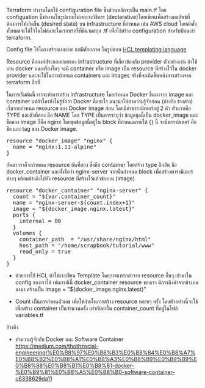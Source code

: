 Terraform ทำงานโดยใช้ configuration file ซึ่งส่วนหลักจะเป็น main.tf โดย configuation นี้ทำงานในรูปแบบไม่เจาะจงวิธีการ (declarative)โดยเขียนเพื่อสร้างผลลัพธ์ที่ต้องการให้เกิดขึ้น (desired state) บน infrastructure ที่กำหนด เช่น AWS cloud โดยคำสั่งทั้งหมดจะใส่ไว้ในไฟล์และไดเรกทรอรี่ที่มีนามสกุล .tf เพื่อใช้สร้าง configuration สำหรับป้อนเข้า terraform.

Config file ใช้โครงสร้างแบบง่าย แต่มีศักยภาพ ในรูปแบบ [HCL templating language](https://www.terraform.io/docs/configuration/syntax.html)

Resource คือองค์ประกอบย่อยของ infrastructure ที่เกี่ยวข้องกับ provider ตัวอย่างเช่น ถ้าใช้งาน docker บนเครื่องใดๆ จะมี container หรือ image เป็น resource ที่สร้างไว้ใน docker provider และจะใช้ในการกำหนด containers และ images จริงที่จะเกิดขึ้นหลังการสร้างจาก terraform อีกที

ในการเริ่มต้นนี้ เราจะทำการสร้าง infrastructure โดยกำหนด Docker ขึ้นมาจาก image และ container แต่ถ้าใครยังไม่รู้จักว่า Docker คืออะไร แนะนำให้ทำความรู้จักก่อน (อ้างอิง ข้างล่าง)
เริ่มจากกำหนด resource ของ Docker image ก่อน โดยมีค่าพารามิเตอร์อยู่ 2 ตัว ตัวแรกคือ TYPE และตัวที่สอง คือ NAME โดย TYPE เป็นการระบุว่า ข้อมูลชุดนี้เป็น docker_image และชือของ image ก็คือ nginx โดยชุดข้อมูลนี้อยู่ใน block ที่กำหนดภายใต้ {} นี้ จะมีพารามิเตอร์ คือ ชือ และ tag ของ Docker image.

<pre class="file" data-filename="main.tf" data-target="append">resource "docker_image" "nginx" {
  name = "nginx:1.11-alpine"
}
</pre>


ถัดมา เราก็จะกำหนด resource อันที่สอง ซึ่งคือ container โดยสร้าง type อีกอัน ชือ docker_container และตั้งชือว่า nginx-server จากนั้นกำหนด block เพื่อสร้างพารามิเตอร์ต่างๆ พร้อมอ้างอิงไปยัง resource ที่สร้างไว้แล้วข้างบน (image)

<pre class="file" data-filename="main.tf" data-target="append">resource "docker_container" "nginx-server" {
  count = "${var.container_count}"
  name = "nginx-server-${count.index+1}"
  image = "${docker_image.nginx.latest}"
  ports {
    internal = 80
  }
  volumes {
    container_path  = "/usr/share/nginx/html"
    host_path = "/home/scrapbook/tutorial/www"
    read_only = true
  }
}
</pre>


* ด้วยการใช้ HCL ทำให้เราเขียน Template โดยการแทรกค่าจาก resource อื่นๆ เข้ามาใน config ของเราได้ เช่นกรณีนี้ docker_container resource ของเรา มีการดึงค่าจากข้างบนลงมา สร้างเป็น image = "${docker_image.nginx.latest}"

* Count เป็นการกำหนตัวเลข เพื่อให้ง่ายในการสร้าง resource หลายๆ ครั้ง โดยตัวอย่างนี้จะใช้เพื่อสร้าง container เป็นจำนวนครั้ง เท่ากับค่าใน container_count ที่อยู่ในไฟล์ variables.tf

อ้างอิง

* ทำความรู้จักกับ Docker และ Software Container
https://medium.com/thothzocial-engineering/%E0%B8%97%E0%B8%B3%E0%B8%84%E0%B8%A7%E0%B8%B2%E0%B8%A1%E0%B8%A3%E0%B8%B9%E0%B9%89%E0%B8%88%E0%B8%B1%E0%B8%81-docker-%E0%B9%81%E0%B8%A5%E0%B8%B0-software-container-c6338629da11
